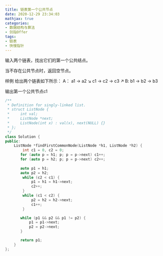 ```yaml
---
title: 链表第一个公共节点
date: 2020-12-29 23:34:03
mathjax: true
categories:
- 数据结构与算法
- 剑指Offer
tags: 
- 链表
- 快慢指针
---
```


输入两个链表，找出它们的第一个公共结点。

当不存在公共节点时，返回空节点。

样例
给出两个链表如下所示：
A：        a1 → a2
                   ↘
                     c1 → c2 → c3
                   ↗
B:     b1 → b2 → b3

输出第一个公共节点c1

```cpp
/**
 * Definition for singly-linked list.
 * struct ListNode {
 *     int val;
 *     ListNode *next;
 *     ListNode(int x) : val(x), next(NULL) {}
 * };
 */
class Solution {
public:
    ListNode *findFirstCommonNode(ListNode *h1, ListNode *h2) {
        int c1 = 0, c2 = 0;
       for (auto p = h1; p; p = p->next) c1++;
       for (auto p = h2; p; p = p->next) c2++;
       
       auto p1 = h1;
       auto p2 = h2;
        while (c2 < c1) {
            p1 = h1 = h1->next;
            c2++;
        }
        while (c1 < c2) {
            p2 = h2 = h2->next;
            c1++;
        }

       while (p1 && p2 && p1 != p2) {
           p1 = p1->next;
           p2 = p2->next;
       }

       return p1;
    }
};
```
